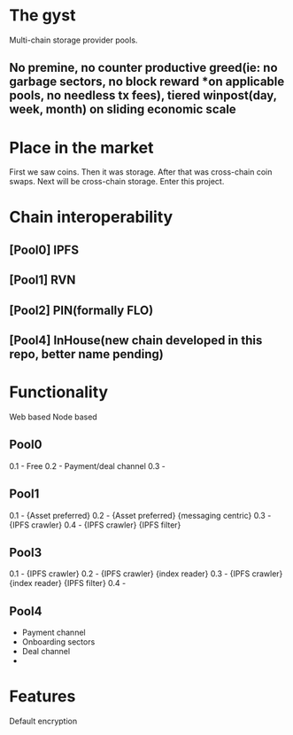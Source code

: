 # The gyst 
Multi-chain storage provider pools.
## No premine, no counter productive greed(ie: no garbage sectors, no block reward *on applicable pools, no needless tx fees), tiered winpost(day, week, month) on sliding economic scale 


# Place in the market
First we saw coins.  Then it was storage.   After that was cross-chain coin swaps.   Next will be cross-chain storage.  Enter this project.

# Chain interoperability
## [Pool0] IPFS
## [Pool1] RVN
## [Pool2] PIN(formally FLO)
## [Pool4] InHouse(new chain developed in this repo, better name pending) 

# Functionality
Web based
Node based

## Pool0
0.1 - Free
0.2 - Payment/deal channel
0.3 - 
## Pool1
0.1 - {Asset preferred}
0.2 - {Asset preferred} {messaging centric}
0.3 - {IPFS crawler}
0.4 - {IPFS crawler} {IPFS filter}
## Pool3
0.1 - {IPFS crawler}
0.2 - {IPFS crawler} {index reader}
0.3 - {IPFS crawler} {index reader}  {IPFS filter}
0.4 - 
## Pool4
- Payment channel
- Onboarding sectors 
- Deal channel
- 


# Features
Default encryption 








